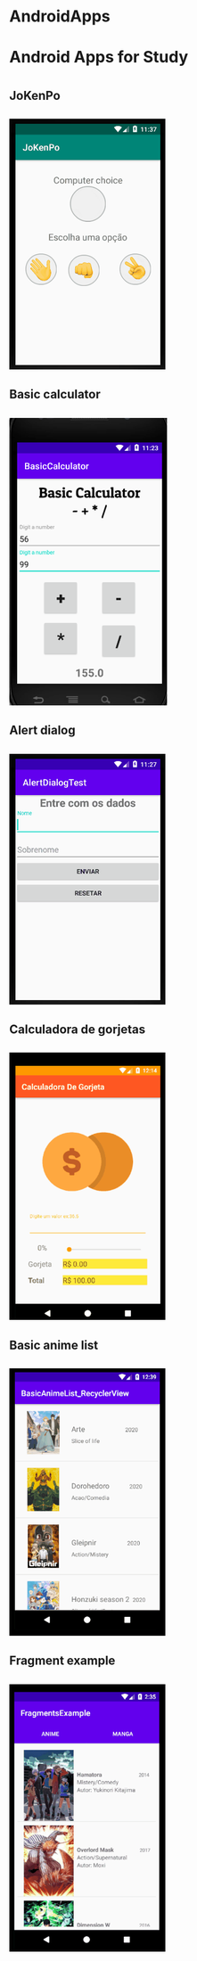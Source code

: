 # AndroidApps
# **Android Apps for Study** <h1>

## **JoKenPo** <h2>
![](https://github.com/Lekrieg/AndroidApps/blob/master/gifs/JoKenPoExample.gif)

## **Basic calculator** <h2>
![](https://github.com/Lekrieg/AndroidApps/blob/master/gifs/BasicCalculatorExample.PNG)

## **Alert dialog** <h2>
![](https://github.com/Lekrieg/AndroidApps/blob/master/gifs/AlertDialogTextExample.gif)

## **Calculadora de gorjetas** <h2>
![](https://github.com/Lekrieg/AndroidApps/blob/master/gifs/CalculadoraGorjeta.gif)

## **Basic anime list** <h2>
![](https://github.com/Lekrieg/AndroidApps/blob/master/gifs/BasicAnimeList.gif)

## **Fragment example** <h2>
![](https://github.com/Lekrieg/AndroidApps/blob/master/gifs/FragmentExample.gif)